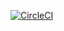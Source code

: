 [![CircleCI](https://dl.circleci.com/status-badge/img/gh/Merkanto/testing-java-junit5/tree/master.svg?style=svg)](https://dl.circleci.com/status-badge/redirect/gh/Merkanto/testing-java-junit5/tree/master)